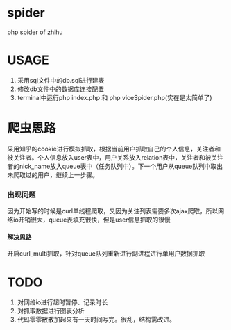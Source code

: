 # spider
php spider of zhihu


# USAGE
1. 采用sql文件中的db.sql进行建表
2. 修改db文件中的数据库连接配置
3. terminal中运行php index.php 和 php viceSpider.php(实在是太简单了)

# 爬虫思路
采用知乎的cookie进行模拟抓取，根据当前用户抓取自己的个人信息，关注者和被关注者。个人信息放入user表中，用户关系放入relation表中，关注者和被关注者的nick_name放入queue表中（任务队列中）。下一个用户从queue队列中取出未爬取过的用户，继续上一步骤。

### 出现问题
因为开始写的时候是curl单线程爬取，又因为关注列表需要多次ajax爬取，所以网络io开销很大，queue表填充很快，但是user信息抓取的很慢

#### 解决思路
开启curl_multi抓取，针对queue队列重新进行副进程进行单用户数据抓取


# TODO
1. 对网络io进行超时暂停、记录时长
2. 对抓取数据进行图表分析
3. 代码零零散散加起来有一天时间写完。很乱，结构需改进。
